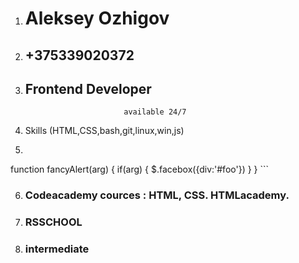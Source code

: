 1. # **Aleksey Ozhigov**
2. ## +375339020372
3. ## **Frontend Developer**
                             available 24/7
4. Skills (HTML,CSS,bash,git,linux,win,js)
5.  ```javascript
function fancyAlert(arg) {
  if(arg) {
    $.facebox({div:'#foo'})
  }
} ```

6. ### Codeacademy cources : HTML, CSS. HTMLacademy.
7. ### RSSCHOOL
8. ### intermediate  
